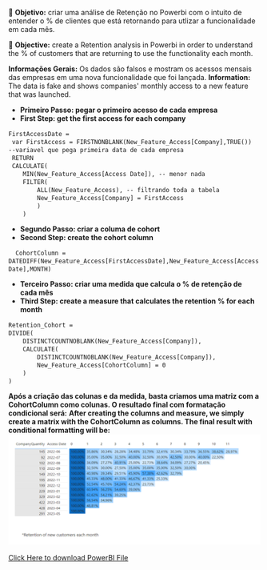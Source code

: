 :dart: **Objetivo:** criar uma análise de Retenção no Powerbi com o intuito de entender o % de clientes que está retornando para utlizar a funcionalidade em cada mês.

:dart: **Objective:** create a Retention analysis in Powerbi in order to understand the % of customers that are returning to use the functionality each month.

**Informações Gerais:** Os dados são falsos e mostram os acessos mensais das empresas em uma nova funcionalidade que foi lançada.
**Information:** The data is fake and shows companies' monthly access to a new feature that was launched.

- **Primeiro Passo: pegar o primeiro acesso de cada empresa**
- **First Step: get the first access for each company**
```dax
FirstAccessDate = 
 var FirstAccess = FIRSTNONBLANK(New_Feature_Access[Company],TRUE())  --variavel que pega primeira data de cada empresa
 RETURN
 CALCULATE(
    MIN(New_Feature_Access[Access Date]), -- menor nada
    FILTER(
        ALL(New_Feature_Access), -- filtrando toda a tabela
        New_Feature_Access[Company] = FirstAccess
        )
    )
```
-  **Segundo Passo: criar a columa de cohort**
 - **Second Step: create the cohort column**
```dax
  CohortColumn = DATEDIFF(New_Feature_Access[FirstAccessDate],New_Feature_Access[Access Date],MONTH)
```

-  **Terceiro Passo: criar uma medida que calcula o % de retenção de cada mês**
-  **Third Step: create a measure that calculates the retention % for each month**
```dax
Retention_Cohort = 
DIVIDE(
    DISTINCTCOUNTNOBLANK(New_Feature_Access[Company]),
    CALCULATE(
        DISTINCTCOUNTNOBLANK(New_Feature_Access[Company]),
        New_Feature_Access[CohortColumn] = 0
    )
)
```
**Após a criação das colunas e da medida, basta criamos uma matriz com a CohortColumn como colunas. O resultado final com formatação condicional será:**
**After creating the columns and measure, we simply create a matrix with the CohortColumn as columns. The final result with conditional formatting will be:**
![Retantion Analysis](https://github.com/Annallisboa/PowerBIAnalysis/blob/main/Retention.png)


[Click Here to download PowerBI File](https://github.com/Annallisboa/PowerBIAnalysis/blob/main/RetentionPowerBI.pbix)
